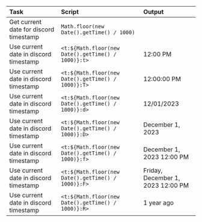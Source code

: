 
| Task | Script | Output |
| :--- | :--- | :---
| Get current date for discord timestamp | `Math.floor(new Date().getTime() / 1000)` | 
| Use current date in discord timestamp | `<t:${Math.floor(new Date().getTime() / 1000)}:t>` | 12:00 PM
| Use current date in discord timestamp | `<t:${Math.floor(new Date().getTime() / 1000)}:T>` | 12:00:00 PM
| Use current date in discord timestamp | `<t:${Math.floor(new Date().getTime() / 1000)}:d>` | 12/01/2023
| Use current date in discord timestamp | `<t:${Math.floor(new Date().getTime() / 1000)}:D>` | December 1, 2023
| Use current date in discord timestamp | `<t:${Math.floor(new Date().getTime() / 1000)}:f>` | December 1, 2023 12:00 PM
| Use current date in discord timestamp | `<t:${Math.floor(new Date().getTime() / 1000)}:F>` | Friday, December 1, 2023 12:00 PM
| Use current date in discord timestamp | `<t:${Math.floor(new Date().getTime() / 1000)}:R>` | 1 year ago
